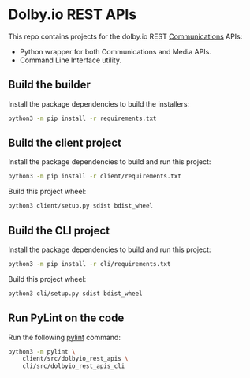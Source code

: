 # Dolby.io REST APIs

This repo contains projects for the dolby.io REST [Communications](https://docs.dolby.io/interactivity/reference/authentication-api) APIs:
- Python wrapper for both Communications and Media APIs.
- Command Line Interface utility.

## Build the builder

Install the package dependencies to build the installers:

```bash
python3 -m pip install -r requirements.txt
```

## Build the client project

Install the package dependencies to build and run this project:

```bash
python3 -m pip install -r client/requirements.txt
```

Build this project wheel:

```bash
python3 client/setup.py sdist bdist_wheel
```

## Build the CLI project

Install the package dependencies to build and run this project:

```bash
python3 -m pip install -r cli/requirements.txt
```

Build this project wheel:

```bash
python3 cli/setup.py sdist bdist_wheel
```

## Run PyLint on the code

Run the following [pylint](https://pylint.org/) command:

```bash
python3 -m pylint \
    client/src/dolbyio_rest_apis \
    cli/src/dolbyio_rest_apis_cli
```
